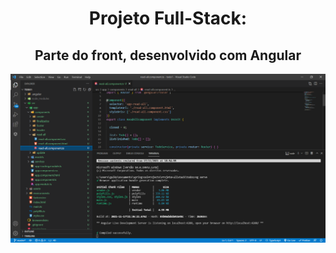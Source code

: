 <h1 align="center"> Projeto Full-Stack: </h1>

  <h2 align="center"> Parte do front, desenvolvido com Angular </h2>
   <a href="#">
    <img align="center" width="1000" src="front.PNG" />
  </a>
 
  
